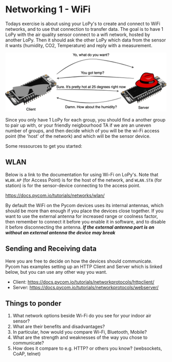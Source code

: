 # Networking 1 - WiFi

Todays exercise is about using your LoPy's to create and connect to WiFi networks, and to use that connection to transfer data. 
The goal is to have 1 LoPy with the air quality sensor connect to a wifi network, hosted by another LoPy.
Then it should ask the other LoPy which data from the sensor it wants (humidity, CO2, Temperature) and reply with a measurement.

![](./overview.png)

Since you only have 1 LoPy for each group, you should find a another group to pair up with, or your friendly neigbourhood TA if we are an uneven number of groups, and then decide which of you will be the wi-Fi access point (the 'host' of the network) and which will be the sensor device. 

Some ressources to get you started:

## WLAN
Below is a link to the documentation for using Wi-Fi on LoPy's. Note that `WLAN.AP` (for Access Point) is for the host of the network, and `WLAN.STA` (for station) is for the sensor-device connecting to the access point.

https://docs.pycom.io/tutorials/networks/wlan/

By default the WiFi on the Pycom devices uses its internal antennas, which should be more than enough if you place the devices close together. If you want to use the external antenna for increased range or coolness factor, then remember to connect it before you enable it in software, and to disable it before disconnecting the antenna. ***If the external antenna port is on without an external antenna the device may break***

## Sending and Receiving data
Here you are free to decide on how the devices should communicate. 
Pycom has examples setting up an HTTP Client and Server which is linked below, but you can use any other way you want.

- Client: https://docs.pycom.io/tutorials/networkprotocols/httpclient/
- Server: https://docs.pycom.io/tutorials/networkprotocols/webserver/


## Things to ponder

1. What network options beside Wi-Fi do you see for your indoor air sensor?
2. What are their benefits and disadvantages?
3. In particular, how would you compare Wi-Fi, Bluetooth, Mobile?
4. What are the strength and weaknesses of the way you chose to communicate?
5. How does it compare to e.g. HTTP? or others you know? (websockets, CoAP, telnet)

